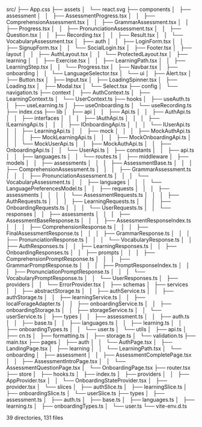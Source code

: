 src/
├── App.css
├── assets
│   └── react.svg
├── components
│   ├── assessment
│   │   ├── AssessmentProgress.tsx
│   │   ├── ComprehensionAssessment.tsx
│   │   ├── GrammarAssessment.tsx
│   │   ├── Progress.tsx
│   │   ├── PronunciationAssessment.tsx
│   │   ├── Question.tsx
│   │   ├── Recording.tsx
│   │   ├── Result.tsx
│   │   └── VocabularyAssessment.tsx
│   ├── auth
│   │   ├── LoginForm.tsx
│   │   ├── SignupForm.tsx
│   │   └── SocialLogin.tsx
│   ├── Footer.tsx
│   ├── layout
│   │   ├── AuthLayout.tsx
│   │   └── ProtectedLayout.tsx
│   ├── learning
│   │   ├── Exercise.tsx
│   │   ├── LearningPath.tsx
│   │   ├── LearningStep.tsx
│   │   └── Progress.tsx
│   ├── Navbar.tsx
│   ├── onboarding
│   │   └── LanguageSelector.tsx
│   └── ui
│       ├── Alert.tsx
│       ├── Button.tsx
│       ├── Input.tsx
│       ├── LoadingSpinner.tsx
│       ├── Loading.tsx
│       ├── Modal.tsx
│       └── Select.tsx
├── config
│   └── navigation.ts
├── context
│   ├── AuthContext.ts
│   ├── LearningContext.ts
│   └── UserContext.ts
├── hooks
│   ├── useAuth.ts
│   ├── useLearning.ts
│   ├── useOnboarding.ts
│   └── useRecording.ts
├── index.css
├── lib
│   ├── api
│   │   ├── Api.ts
│   │   ├── AuthApi.ts
│   │   ├── interfaces
│   │   │   ├── IAuthApi.ts
│   │   │   ├── ILearningApi.ts
│   │   │   ├── IOnboardingApi.ts
│   │   │   └── IUserApi.ts
│   │   ├── LearningApi.ts
│   │   ├── mock
│   │   │   ├── MockAuthApi.ts
│   │   │   ├── MockLearningApi.ts
│   │   │   ├── MockOnboardingApi.ts
│   │   │   └── MockUserApi.ts
│   │   ├── MockAuthApi.ts
│   │   ├── OnboardingApi.ts
│   │   └── UserApi.ts
│   ├── constants
│   │   ├── api.ts
│   │   ├── languages.ts
│   │   └── routes.ts
│   ├── middleware
│   ├── models
│   │   ├── assessments
│   │   │   ├── AssessmentBase.ts
│   │   │   ├── ComprehensionAssessment.ts
│   │   │   ├── GrammarAssessment.ts
│   │   │   ├── PronunciationAssessment.ts
│   │   │   └── VocabularyAssessment.ts
│   │   ├── languages
│   │   │   └── LanguagePreferencesModel.ts
│   │   ├── requests
│   │   │   ├── assessments
│   │   │   │   └── AssessmentRequests.ts
│   │   │   ├── AuthRequests.ts
│   │   │   ├── LearningRequests.ts
│   │   │   ├── OnboardingRequests.ts
│   │   │   └── UserRequests.ts
│   │   └── responses
│   │       ├── assessments
│   │       │   ├── AssessmentBaseResponse.ts
│   │       │   ├── AssessmentResponseIndex.ts
│   │       │   ├── ComprehensionResponse.ts
│   │       │   ├── FinalAssessmentResponse.ts
│   │       │   ├── GrammarResponse.ts
│   │       │   ├── PronunciationResponse.ts
│   │       │   └── VocabularyResponse.ts
│   │       ├── AuthResponses.ts
│   │       ├── LearningResponses.ts
│   │       ├── OnboardingResponses.ts
│   │       ├── prompts
│   │       │   ├── ComprehensionPromptResponse.ts
│   │       │   ├── GrammarPromptResponse.ts
│   │       │   ├── PromptResponseIndex.ts
│   │       │   ├── PronunciationPromptResponse.ts
│   │       │   └── VocabularyPromptResponse.ts
│   │       └── UserResponses.ts
│   ├── providers
│   │   └── ErrorProvider.tsx
│   ├── schemas
│   ├── services
│   │   ├── abstractStorage.ts
│   │   ├── authService.ts
│   │   ├── authStorage.ts
│   │   ├── learningService.ts
│   │   ├── localForageAdapter.ts
│   │   ├── onboardingService.ts
│   │   ├── onboardingStorage.ts
│   │   ├── storageService.ts
│   │   └── userService.ts
│   ├── types
│   │   ├── assessment.ts
│   │   ├── auth.ts
│   │   ├── base.ts
│   │   ├── languages.ts
│   │   ├── learning.ts
│   │   ├── onboardingTypes.ts
│   │   └── user.ts
│   └── utils
│       ├── api.ts
│       ├── cn.ts
│       ├── formatting.ts
│       ├── storage.ts
│       └── validation.ts
├── main.tsx
├── pages
│   ├── auth
│   │   └── AuthPage.tsx
│   ├── LandingPage.tsx
│   ├── learning
│   │   └── LearningPath.tsx
│   └── onboarding
│       ├── assessment
│       │   ├── AssessmentCompletePage.tsx
│       │   ├── AssessmentIntroPage.tsx
│       │   └── AssessmentQuestionPage.tsx
│       └── OnboardingPage.tsx
├── router.tsx
├── store
│   ├── hooks.ts
│   ├── index.ts
│   ├── providers
│   │   ├── AppProvider.tsx
│   │   └── OnboardingStateProvider.tsx
│   ├── provider.tsx
│   └── slices
│       ├── authSlice.ts
│       ├── learningSlice.ts
│       ├── onboardingSlice.ts
│       └── userSlice.ts
├── types
│   ├── assessment.ts
│   ├── auth.ts
│   ├── base.ts
│   ├── languages.ts
│   ├── learning.ts
│   ├── onboardingTypes.ts
│   └── user.ts
└── vite-env.d.ts

39 directories, 131 files
